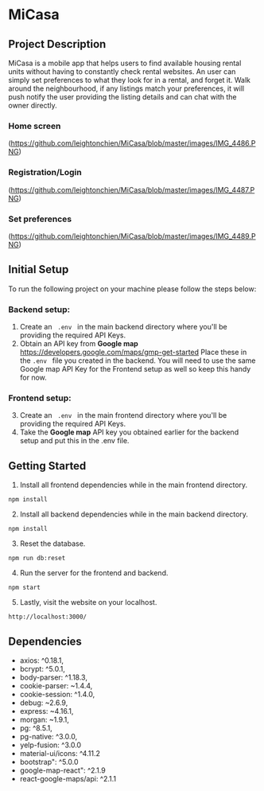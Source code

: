 # MiCasa

## Project Description

MiCasa is a mobile app that helps users to find available housing rental units without having to constantly check rental websites.
An user can simply set preferences to what they look for in a rental, and forget it.
Walk around the neighbourhood, if any listings match your preferences, 
it will push notify the user providing the listing details and can chat with the owner directly.

### Home screen
(https://github.com/leightonchien/MiCasa/blob/master/images/IMG_4486.PNG)

### Registration/Login
(https://github.com/leightonchien/MiCasa/blob/master/images/IMG_4487.PNG)

### Set preferences
(https://github.com/leightonchien/MiCasa/blob/master/images/IMG_4489.PNG)

## Initial Setup
To run the following project on your machine please follow the steps below:  
### Backend setup:
1. Create an <code> .env </code> in the main backend directory where you'll be providing the required API Keys. 
2. Obtain an API key from **Google map** https://developers.google.com/maps/gmp-get-started Place these in the ```.env ``` file you created in the backend. 
You will need to use the same Google map API Key for the Frontend setup as well so keep this handy for now.
### Frontend setup:
3. Create an <code> .env </code> in the main frontend directory where you'll be providing the required API Keys. 
4. Take the **Google map**  API key you obtained earlier for the backend setup and put this in the .env file. 



## Getting Started 
1. Install all frontend dependencies while in the main frontend directory.
```
npm install
```
2. Install all backend dependencies while in the main backend directory.
```
npm install
```
3. Reset the database.
```
npm run db:reset
```
4. Run the server for the frontend and backend.
```
npm start
```
5. Lastly, visit the website on your localhost.
```
http://localhost:3000/ 
```


## Dependencies
- axios: ^0.18.1,
- bcrypt: ^5.0.1,
- body-parser: ^1.18.3,
- cookie-parser: ~1.4.4,
- cookie-session: ^1.4.0,
- debug: ~2.6.9,
- express: ~4.16.1,
- morgan: ~1.9.1,
- pg: ^8.5.1,
- pg-native: ^3.0.0,
- yelp-fusion: ^3.0.0
- material-ui/icons: ^4.11.2
- bootstrap": ^5.0.0
- google-map-react": ^2.1.9
- react-google-maps/api: ^2.1.1


